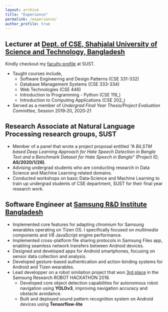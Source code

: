 ```yaml
---
layout: archive
title: "Experience"
permalink: /experience/
author_profile: true
---
```


##  **Lecturer** at [Dept. of CSE, Shahjalal University of Science and Technology, Bangladesh](https://www.sust.edu/d/cse)
Kindly checkout my [faculty profile](https://www.sust.edu/departments/cse/faculty/arnab-cse@sust.edu) at SUST.<br>

* Taught courses include,
    * Software Engineering and Design Patterns (CSE 331-332)
    * Database Management Systems (CSE 333-334)
    * Web Technologies (CSE 446)
    * Introduction to Programming - Python (CSE 119_)
    * Introduction to Computing Applications (CSE 202_)
* Served as a member of <i>Undergrad Final Year Thesis/Project Evaluation Committee</i>, Session 2019‐20, 2020‐21


##  **Research Associate** at Natural Language Processing research groups, SUST
* Member of a panel that wrote a project proposal entitled <i>”A BiLSTM based Deep Learning Approach for Hate Speech Detection in Bangla Text and a Benchmark Dataset for Hate Speech in Bangla”</i> (Project ID; <b>AS/2020/1/26)</b>.
* Advising undergrad students who are conducting research in Data Science and Machine Learning related domains.
* Conducted workshops on basic Data‐Science and Machine Learning to train up undergrad students of CSE department, SUST for their final year research work.

## Software Engineer at [Samsung R&D Institute Bangladesh](https://research.samsung.com/srbd)
* Implemented core features for adapting *chromium* for Samsung wearables operating on Tizen OS. I specifically focused on *multimedia* components and *V8* JavaScript engine performance.
* Implemented cross-platform file sharing protocols in Samsung Files app, enabling seamless network transfers between Android devices.
* Designed and developed apps for Android smartphones, focusing on sensor data collection and analysis.
* Developed gesture-based authentication and action-binding systems for Android and Tizen wearables.
* Lead developper on a robot similation project that won [3rd place]("https://github.com/arnab-api/Online-Courses-Certificates-and-Exercise-Files-/blob/master/robot%20hackathon.jpg") in the Samsung Research ROBOT HACKATHON 2018.
    * Developed core object detection capabilities for autonomous robot navigation using <b>YOLOv3</b>, improving navigation accuracy and obstacle avoidance.
    * Built and deployed sound pattern recognition system on Android devices using <b>Tensorflow-lite</b>